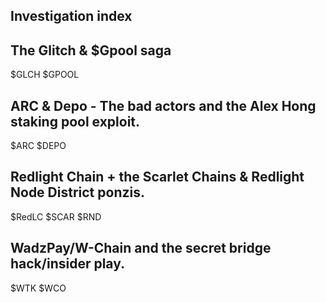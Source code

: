 ## Investigation index 

## The Glitch & $Gpool saga
$GLCH $GPOOL

## ARC & Depo - The bad actors and the Alex Hong staking pool exploit.
$ARC $DEPO

## Redlight Chain + the Scarlet Chains & Redlight Node District ponzis.
$RedLC $SCAR $RND

## WadzPay/W-Chain and the secret bridge hack/insider play.
$WTK $WCO
